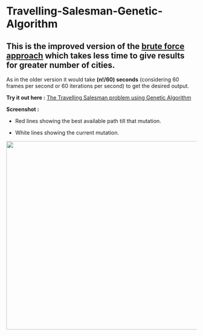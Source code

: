 # Travelling-Salesman-Genetic-Algorithm

## This is the improved version of the [brute force approach](https://github.com/sanskarjaiswal2001/Travelling-salesman-lexicography) which takes less time to give results for greater number of cities.

As in the older version it would take **(n!/60) seconds** (considering 60 frames per second or 60 iterations per second) to get the desired output.

**Try it out here :** [The Travelling Salesman problem using Genetic Algorithm](https://sanskarjaiswal2001.github.io/Travelling-Salesman-Genetic-Algorithm/)

**Screenshot :**

- Red lines showing the best available path till that mutation.

- White lines showing the current mutation.

<img height = 500 width = 800 src = "https://user-images.githubusercontent.com/63549695/125301844-01f6c780-e349-11eb-9ac8-d3893c301af2.png">
